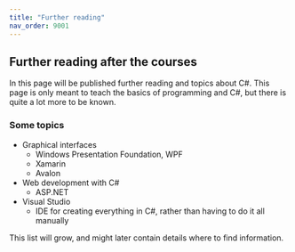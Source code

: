 ```yaml
---
title: "Further reading"
nav_order: 9001
---
```


## Further reading after the courses

In this page will be published further reading and topics about C#. This page is only meant to teach the basics of programming and C#, but there is quite a lot more to be known.

### Some topics

- Graphical interfaces
  - Windows Presentation Foundation, WPF
  - Xamarin
  - Avalon
- Web development with C#
  - ASP.NET
- Visual Studio
  - IDE for creating everything in C#, rather than having to do it all manually

This list will grow, and might later contain details where to find information.

